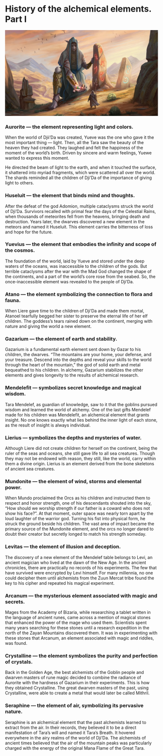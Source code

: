 # History of the alchemical elements. Part I

![](images/3Mendelef.2x.jpg)

### Aurorite — the element representing light and colors.
When the world of Djii’Da was created, Yueve was the one who gave it the most important thing — light. Then, all the Tara saw the beauty of the heaven they had created. They laughed and felt the happiness of the moment of the world’s birth. Driven by sincere and warm feelings, Yuewe wanted to express this moment.

He directed the beam of light to the earth, and when it touched the surface, it shattered into myriad fragments, which were scattered all over the world. The shards reminded all the children of Dji’Da of the importance of giving light to others.

### Huseluit — the element that binds mind and thoughts.
After the defeat of the god Adomion, multiple cataclysms struck the world of Dji’Da. Survivors recalled with primal fear the days of the Celestial Rains, when thousands of meteorites fell from the heavens, bringing death and destruction. Years later, the dwarves discovered a new element in the meteors and named it Huseluit. This element carries the bitterness of loss and hope for the future.

### Yuevius — the element that embodies the infinity and scope of the cosmos.
The foundation of the world, laid by Yueve and stored under the deep waters of the oceans, was inaccessible to the children of the gods. But terrible cataclysms after the war with the Mad God changed the shape of the continents, and a part of the world’s core rose from the seabed. So, the once-inaccessible element was revealed to the people of Dji’Da.

### Atano — the element symbolizing the connection to flora and fauna.
When Liere gave time to the children of Dji’Da and made them mortal, Atanoel tearfully begged her sister to preserve the eternal life of her elf children. The goddess’s tears rained down on the continent, merging with nature and giving the world a new element.

### Gazarium — the element of earth and stability.
Gazarium is a fundamental earth element sent down by Gazar to his children, the dwarves. “The mountains are your home, your defense, and your treasure. Descend into the depths and reveal your skills to the world through the heart of the mountain,” the god of solid earth and metal bequeathed to his children. In alchemy, Gazarium stabilizes the other elements and gives longevity to the results of alchemical research.

### Mendelefit — symbolizes secret knowledge and magical wisdom.
Tara Mendelef, as guardian of knowledge, saw to it that the goblins pursued wisdom and learned the world of alchemy. One of the last gifts Mendelef made for his children was Mendelefit, an alchemical element that grants insight. No one knows exactly what lies behind the inner light of each stone, as the result of insight is always individual.

### Lierius — symbolizes the depths and mysteries of water.
Although Liere did not create children for herself on the continent, being the ruler of the seas and oceans, she still gave life to all sea creatures. Though they may not be endowed with reason, they still, like the world, carry within them a divine origin. Lierius is an element derived from the bone skeletons of ancient sea creatures.

### Mundonite — the element of wind, storms and elemental power.
When Mundo proclaimed the Orcs as his children and instructed them to respect and honor strength, one of his descendants shouted into the sky, “How should we worship strength if our father is a coward who does not show his face?”. At that moment, outer space was nearly torn apart by the loud laughter of the warrior god. Turning his fist into physical form, he struck the ground beside his children. The vast area of impact became the primary source of the Mundonite element, and the orcs no longer dared to doubt their creator but secretly longed to match his strength someday.

### Levitas — the element of illusion and deception.
The discovery of a new element of the Mendelef table belongs to Levi, an ancient magician who lived at the dawn of the New Age. In the ancient chronicles, there are practically no records of his experiments. The few that have survived were encrypted by Levi himself. For many millennia, no one could decipher them until alchemists from the Zuun Mercat tribe found the key to his cipher and repeated his magical experiment.

### Arcanum — the mysterious element associated with magic and secrets.
Mages from the Academy of Bizaria, while researching a tablet written in the language of ancient runes, came across a mention of magical stones that enhanced the power of the mage who used them. Scientists spent many years searching for these stones until a research expedition in the north of the Zayan Mountains discovered them. It was in experimenting with these stones that Arcanum, an element associated with magic and riddles, was found.

### Crystalline — the element symbolizes the purity and perfection of crystals.
Back in the Golden Age, the best alchemists of the Goblin people and dwarven masters of rune magic decided to combine the radiance of Aurorite with the hardness of Gazarium in their experiments. This is how they obtained Crystalline. The great dwarven masters of the past, using Crystalline, were able to create a metal that would later be called Mithril.

### Seraphine — the element of air, symbolizing its pervasive nature.
Seraphine is an alchemical element that the past alchemists learned to extract from the air. In their records, they believed it to be a direct manifestation of Tara’s will and named it Tara’s Breath. It hovered everywhere in the airy realms of the world of Dji’Da. The alchemists of ancient times believed that the air of the mountain peaks was particularly charged with the energy of the original Mana Flame of the Great Tara.